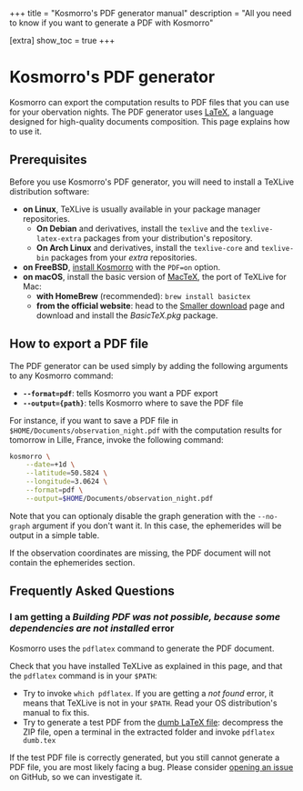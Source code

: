 +++
title = "Kosmorro's PDF generator manual"
description = "All you need to know if you want to generate a PDF with Kosmorro"

[extra]
show_toc = true
+++

# Kosmorro's PDF generator

Kosmorro can export the computation results to PDF files that you can use for your obervation nights.
The PDF generator uses [LaTeX](https://fr.wikipedia.org/wiki/LaTeX), a language designed for high-quality documents composition.
This page explains how to use it.

## Prerequisites

Before you use Kosmorro's PDF generator, you will need to install a TeXLive distribution software:

- **on Linux**, TeXLive is usually available in your package manager repositories.
  - **On Debian** and derivatives, install the `texlive` and the `texlive-latex-extra` packages from your distribution's repository.
  - **On Arch Linux** and derivatives, install the `texlive-core` and `texlive-bin` packages from your _extra_ repositories.
- **on FreeBSD**, [install Kosmorro](@/cli/download.md) with the `PDF=on` option.
- **on macOS**, install the basic version of [MacTeX](https://www.tug.org/mactex/), the port of TeXLive for Mac:
    - **with HomeBrew** (recommended): `brew install basictex`
    - **from the official website**: head to the [Smaller download](https://www.tug.org/mactex/morepackages.html) page and download and install the _BasicTeX.pkg_ package.

## How to export a PDF file

The PDF generator can be used simply by adding the following arguments to any Kosmorro command:

- **`--format=pdf`**: tells Kosmorro you want a PDF export
- **`--output={path}`**: tells Kosmorro where to save the PDF file

For instance, if you want to save a PDF file in `$HOME/Documents/observation_night.pdf` with the computation results for tomorrow in Lille, France, invoke the following command:

```bash
kosmorro \
    --date=+1d \
    --latitude=50.5824 \
    --longitude=3.0624 \
    --format=pdf \
    --output=$HOME/Documents/observation_night.pdf
```

Note that you can optionaly disable the graph generation with the `--no-graph` argument if you don't want it.
In this case, the ephemerides will be output in a simple table.

If the observation coordinates are missing, the PDF document will not contain the ephemerides section.

## Frequently Asked Questions

### I am getting a _Building PDF was not possible, because some dependencies are not installed_ error

Kosmorro uses the `pdflatex` command to generate the PDF document.

Check that you have installed TeXLive as explained in this page, and that the `pdflatex` command is in your `$PATH`:

- Try to invoke `which pdflatex`. If you are getting a _not found_ error, it means that TeXLive is not in your `$PATH`. Read your OS distribution's manual to fix this.
- Try to generate a test PDF from the [dumb LaTeX file](/downloads/dumb-pdf.zip): decompress the ZIP file, open a terminal in the extracted folder and invoke `pdflatex dumb.tex`

If the test PDF file is correctly generated, but you still cannot generate a PDF file, you are most likely facing a bug.
Please consider [opening an issue](https://github.com/Kosmorro/kosmorro/issues/new?assignees=&labels=bug&template=bug_report.md&title=Building+PDF+was+not+possible,+because+some+dependencies+are+not+installed) on GitHub, so we can investigate it.
